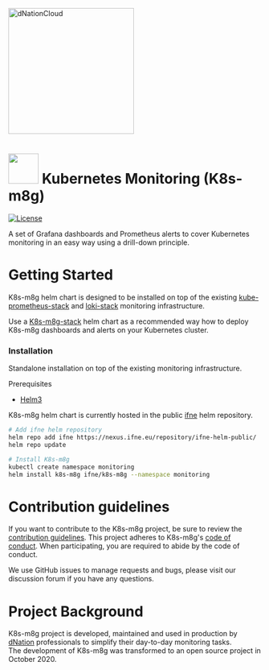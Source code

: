 <a href="https://dnation.tech/"><img width="250" alt="dNationCloud" src="https://storage.googleapis.com/ifne.eu/public/icons/dnation.png"></a>

# <img src="https://storage.googleapis.com/ifne.eu/public/icons/dnation_k8sm8g.png" width="60" height="auto"> Kubernetes Monitoring (K8s-m8g)  

[![License](https://img.shields.io/badge/License-Apache%202.0-blue.svg)](https://opensource.org/licenses/Apache-2.0)

A set of Grafana dashboards and Prometheus alerts to cover Kubernetes monitoring in an easy way using a drill-down principle.

# Getting Started

K8s-m8g helm chart is designed to be installed on top of the existing [kube-prometheus-stack](https://github.com/prometheus-community/helm-charts/tree/main/charts/kube-prometheus-stack)
and [loki-stack](https://github.com/grafana/loki/tree/master/production/helm/loki-stack) monitoring infrastructure.

Use a [K8s-m8g-stack](https://git.ifne.eu/dnation/k8s-m8g-stack) helm chart as a recommended way how to deploy K8s-m8g dashboards and alerts on your Kubernetes cluster. 

### Installation

Standalone installation on top of the existing monitoring infrastructure.

Prerequisites
* [Helm3](https://helm.sh/)

K8s-m8g helm chart is currently hosted in the public [ifne](https://www.ifne.eu/) helm repository.
```bash
# Add ifne helm repository
helm repo add ifne https://nexus.ifne.eu/repository/ifne-helm-public/
helm repo update

# Install K8s-m8g
kubectl create namespace monitoring
helm install k8s-m8g ifne/k8s-m8g --namespace monitoring
```

# Contribution guidelines

If you want to contribute to the K8s-m8g project, be sure to review the
[contribution guidelines](CONTRIBUTING.md). This project adheres to K8s-m8g's
[code of conduct](CODE_OF_CONDUCT.md). When participating, you are required to abide by the code of conduct.

We use GitHub issues to manage requests and bugs, please visit our discussion forum if you have any questions.

# Project Background

K8s-m8g project is developed, maintained and used in production by [dNation](https://www.dnation.tech/) professionals 
to simplify their day-to-day monitoring tasks.  
The development of K8s-m8g was transformed to an open source project in October 2020.
